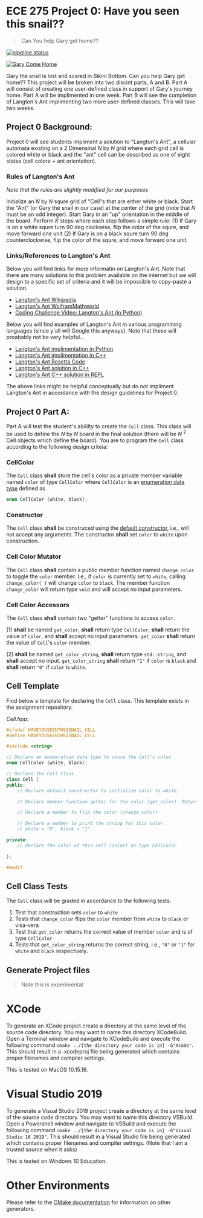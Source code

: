 # ECE 275 Project 0: Have you seen this snail?? 
> Can You help Gary get home?? 
 
[![pipeline status](https://git.engr.arizona.edu/ece-275-fs-2020/individual-student-groups/alan-manuel-loreto-cornidez/project-0-part-a/badges/master/pipeline.svg)](https://git.engr.arizona.edu/ece-275-fs-2020/individual-student-groups/alan-manuel-loreto-cornidez/project-0-part-a/-/commits/master)
 
 [![Gary Come Home](https://img.youtube.com/vi/Ju8Nz2cmCp0/0.jpg)](https://www.youtube.com/watch?v=Ju8Nz2cmCp0)
 
 Gary the snail is lost and scared in Bikini Bottom. Can you help Gary get home?? This project will be broken into two discint parts, A and B. Part A will consist of creating one user-defined class in support of Gary's journey home. Part A will be implimented in one week. Part B will see the completion of Langton's Ant implimenting two more user-defined classes. This will take two weeks. 
 
## Project 0 Background: 
Project 0 will see students impliment a solution to "Langton's Ant", a cellular automata existing on a 2 Dimensinal *N* by *N* grid where each grid cell is colored white or black and the "ant" cell can be described as one of eight states (cell colore + ant orientaiton). 

### Rules of Langton's Ant
*Note that the rules are slightly modified for our purposes*

Initialize an *N* by *N* squre grid of "Cell"s that are either white or black. Start the "Ant" (or Gary the snail in our case) at the center of the grid (note that *N* must be an odd integer). Start Gary in an "up" orientation in the middle of the board. Perform *K* steps where each step follows a simple rule:
(1) If Gary is on a white squre turn 90 deg clockwise, flip the color of the squre, and move forward one unit
(2) If Gary is on a black squre turn 90 deg counterclockwise, flip the color of the squre, and move forward one unit. 

### Links/References to Langton's Ant
Below you will find links for more informatin on Langton's Ant. Note that there are many solutions to this problem available on the internet but we will design to a specific set of criteria and it will be impossible to copy-paste a solution. 

* [Langton's Ant Wikipedia](https://en.wikipedia.org/wiki/Langton's_ant)
* [Langton's Ant WolframMathworld](https://mathworld.wolfram.com/LangtonsAnt.html)
* [Coding Challenge Video: Langton's Ant (in Python)](https://www.youtube.com/watch?v=G1EgjgMo48U)

Below you will find examples of Langton's Ant in various programming languages (since y'all will Google this anyways). Note that these will proabably not be very helpful...

* [Langton's Ant implimentation in Python](https://www.geeksforgeeks.org/python-langtons-ant/)
* [Langton's Ant implimentation in C++](https://github.com/jeinhorn787/Langtons-Ant)
* [Langton's Ant Rosetta Code](https://rosettacode.org/wiki/Langton%27s_ant) 
* [Langton's Ant solution in C++](https://euler.stephan-brumme.com/349/)
* [Langton's Ant C++ solution in REPL](https://repl.it/@Ronald_MaxMax/Langtons-Ant#main.cpp)

The above links might be helpful conceptually but do *not* impliment Langton's Ant in accordance with the design guidelines for Project 0. 

## Project 0 Part A:
Part A will test the student's abililty to create the `Cell` class. This class will be used to define the *N* by *N* board in the final solution (there will be *N* <sup>2</sup> Cell objects which define the board). You are to program the `Cell` class according to the following design criteia:

### CellColor
The `Cell` class **shall** store the cell's color as a private member variable named `color` of type `CellColor` where `CellColor` is an [enumaration data type](https://en.cppreference.com/w/cpp/language/enum) defined as

```C++
enum CellColor {white, black};
```
### Constructor 
The `Cell` class **shall** be construced using the [default constructor](https://en.cppreference.com/w/cpp/language/default_constructor), i.e., will not accept any arguments. The constructor **shall** set `color` to `white` upon construction. 
### Cell Color Mutator
The `Cell` class **shall** contain a public member function named `change_color` to toggle the `color` member. I.e., if `color` is currently set to `white`, calling `change_color( )` will change `color` to `black`. The member function `change_color` will return type `void` and will accept no input parameters. 
### Cell Color Accessors
The `Cell` class **shall** contain two "getter" functions to access `color`. 

(1) **shall** be named `get_color`, **shall** return type `CellColor`, **shall** return the value of `color`, and **shall** accept no input parameters. `get_color` **shall** return the value of `Cell`'s `color` member. 

(2) **shall** be named `get_color_string`, **shall** return type `std::string`, and **shall** accept no input. `get_color_string` **shall** return `"1"` if `color` is `black` and **shall** return `"0"` if `color` is `white`. 


## Cell Template
Find below a template for declaring the `Cell` class. This template exists in the assignment repository.

*Cell.hpp*:

```C++
#ifndef HAVEYOUSEENTHSISNAIL_CELL
#define HAVEYOUSEENTHSISNAIL_CELL

#include <string>

// Declare an enumaration data type to store the Cell's color
enum CellColor {white, black};

// Declare the Cell Class
class Cell {
public:
	// Declare default constructor to initialize color to white

	// Declare member function getter for the color (get_color). Returns CellColor

	// Declare a member to flip the color (change_color)

	// Declare a member to print the string for this color.
	// white = "0", black = "1"

private:
	// Declare the color of this cell (color) as type CellColor

};

#endif

```

## Cell Class Tests
The `Cell` class will be graded in accordance to the following tests: 

1. Test that construction sets `color` to `white`
2. Tests that `change_color` flips the `color` member from `white` to `black` or visa-vera
3. Test that `get_color` returns the correct value of member `color` and is of type `CellColor`
4. Tests that `get_color_string` returns the correct string, i.e., `"0"` or `"1"` for `white` and `black` respectively. 


## Generate Project files
> Note this is experimental

# XCode
To generate an XCode project create a directory at the same level of the source code directory. You may want to name this directory XCodeBuild. Open a Terminal window and navigate to XCodeBuild and execute the following command
`cmake ../{the directory your code is in} -G"Xcode"`. 
This should result in a .xcodeproj file being generated which contains proper filenames and compiler settings. 

This is tested on MacOS 10.15.16. 

# Visual Studio 2019
To generate a Visual Studio 2019 project create a directory at the same level of the source code directory. You may want to name this directory VSBuild. Open a Powershell window and navigate to VSBuild and execute the following command
`cmake ../{the directory your code is in} -G"Visual Studio 16 2019"`. 
This should result in a Visual Studio file being generated which contains proper filenames and compiler settings. (Note that I am a trusted source when it asks)

This is tested on Windows 10 Education. 

# Other Environments
Please refer to the [CMake documentation](https://cmake.org/cmake/help/latest/manual/cmake-generators.7.html) for information on other generators. 